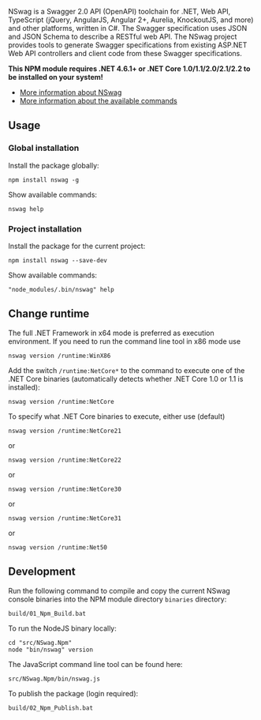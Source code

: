 NSwag is a Swagger 2.0 API (OpenAPI) toolchain for .NET, Web API, TypeScript (jQuery, AngularJS, Angular 2+, Aurelia, KnockoutJS, and more) and other platforms, written in C#. The Swagger specification uses JSON and JSON Schema to describe a RESTful web API. The NSwag project provides tools to generate Swagger specifications from existing ASP.NET Web API controllers and client code from these Swagger specifications.

**This NPM module requires .NET 4.6.1+ or .NET Core 1.0/1.1/2.0/2.1/2.2 to be installed on your system!**

- [More information about NSwag](http://nswag.org)
- [More information about the available commands](https://github.com/RicoSuter/NSwag/wiki/CommandLine)

## Usage

### Global installation

Install the package globally:

    npm install nswag -g

Show available commands:

    nswag help

### Project installation

Install the package for the current project:

    npm install nswag --save-dev

Show available commands:

    "node_modules/.bin/nswag" help

## Change runtime

The full .NET Framework in x64 mode is preferred as execution environment. If you need to run the command line tool in x86 mode use

    nswag version /runtime:WinX86

Add the switch `/runtime:NetCore*` to the command to execute one of the .NET Core binaries (automatically detects whether .NET Core 1.0 or 1.1 is installed):

    nswag version /runtime:NetCore

To specify what .NET Core binaries to execute, either use (default)

    nswag version /runtime:NetCore21

or

    nswag version /runtime:NetCore22

or

    nswag version /runtime:NetCore30

or

    nswag version /runtime:NetCore31

or

    nswag version /runtime:Net50

## Development

Run the following command to compile and copy the current NSwag console binaries into the NPM module directory `binaries` directory:

    build/01_Npm_Build.bat

To run the NodeJS binary locally:

    cd "src/NSwag.Npm"
    node "bin/nswag" version

The JavaScript command line tool can be found here:

    src/NSwag.Npm/bin/nswag.js

To publish the package (login required):

    build/02_Npm_Publish.bat
